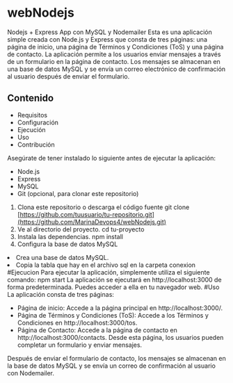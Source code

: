 # webNodejs
Nodejs + Express App con MySQL y Nodemailer
Esta es una aplicación simple creada con Node.js y Express que consta de tres páginas: una página de inicio, una página de Términos y Condiciones (ToS) y una página de contacto. 
La aplicación permite a los usuarios enviar mensajes a través de un formulario en la página de contacto. 
Los mensajes se almacenan en una base de datos MySQL y se envía un correo electrónico de confirmación al usuario después de enviar el formulario.

<h2>Contenido</h2>
<ul>
<li>Requisitos</li>
<li>Configuración</li>
<li>Ejecución</li>
<li>Uso</li>
<li>Contribución</li>
</ul>

Asegúrate de tener instalado lo siguiente antes de ejecutar la aplicación:

<ul>
<li>Node.js</li>
<li>Express</li>
<li>MySQL</li>
<li>Git (opcional, para clonar este repositorio)</li>
</ul>

1. Clona este repositorio o descarga el código fuente
git clone [https://github.com/tuusuario/tu-repositorio.git](https://github.com/MarinaDevops4/webNodejs.git)
2. Ve al directorio del proyecto.
cd tu-proyecto
3. Instala las dependencias.
npm install
4. Configura la base de datos MySQL
   <ul>
<li>Crea una base de datos MySQL.</li>
<li>Copia la tabla que hay en el archivo sql en la carpeta conexion</li>

</ul>
#Ejecucion
Para ejecutar la aplicación, simplemente utiliza el siguiente comando:
npm start
La aplicación se ejecutará en http://localhost:3000 de forma predeterminada. Puedes acceder a ella en tu navegador web.
#Uso
La aplicación consta de tres páginas:
   <ul>
<li>Página de inicio: Accede a la página principal en http://localhost:3000/.</li>
<li>Página de Términos y Condiciones (ToS): Accede a los Términos y Condiciones en http://localhost:3000/tos.</li>
<li>Página de Contacto: Accede a la página de contacto en http://localhost:3000/contacts. Desde esta página, los usuarios pueden completar un formulario y enviar mensajes.</li>

</ul>
Después de enviar el formulario de contacto, los mensajes se almacenan en la base de datos MySQL y se envía un correo de confirmación al usuario con Nodemailer.
